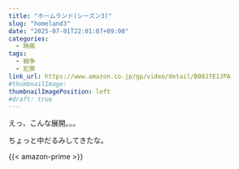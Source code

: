 ```yaml
---
title: "ホームランド(シーズン3)"
slug: "homeland3"
date: "2025-07-01T22:01:07+09:00"
categories:
  - 映画
tags:
  - 戦争
  - 犯罪
link_url: https://www.amazon.co.jp/gp/video/detail/B00J7E1JPA
#thumbnailImage: 
thumbnailImagePosition: left
#draft: true
---
```

えっ、こんな展開。。。
<!--more-->
ちょっと中だるみしてきたな。

{{< amazon-prime >}}

